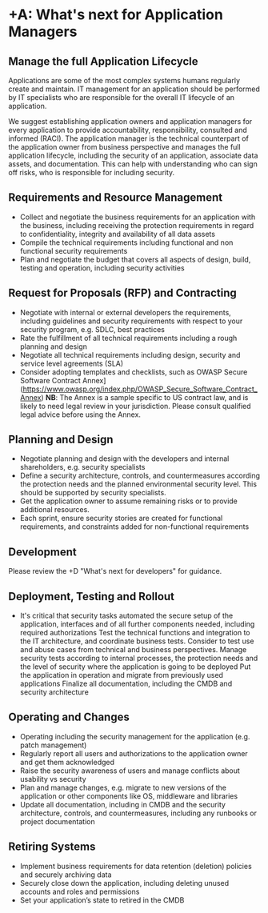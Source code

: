 # +A: What's next for Application Managers

## Manage the full Application Lifecycle

Applications are some of the most complex systems humans regularly create and maintain. IT management for an application should be performed by IT specialists who are responsible for the overall IT lifecycle of an application. 

We suggest establishing application owners and application managers for every application to provide accountability, responsibility, consulted and informed (RACI). The application manager is the technical counterpart of the application owner from business perspective and manages the full application lifecycle, including the security of an application, associate data assets, and documentation. This can help with understanding who can sign off risks, who is responsible for including security.

## Requirements and Resource Management

* Collect and negotiate the business requirements for an application with the business, including receiving the protection requirements in regard to confidentiality, integrity and availability of all data assets
* Compile the technical requirements including functional and non functional security requirements
* Plan and negotiate the budget that covers all aspects of design, build, testing and operation, including security activities

## Request for Proposals (RFP) and Contracting

* Negotiate with internal or external developers the requirements, including guidelines and security requirements with respect to your security program, e.g. SDLC, best practices
* Rate the fulfillment of all technical requirements including a rough planning and design
* Negotiate all technical requirements including design, security and service level agreements (SLA)
* Consider adopting templates and checklists, such as OWASP Secure Software Contract Annex](https://www.owasp.org/index.php/OWASP_Secure_Software_Contract_Annex) **NB**: The Annex is a sample specific to US contract law, and is likely to need legal review in your jurisdiction. Please consult qualified legal advice before using the Annex.

## Planning and Design

* Negotiate planning and design with the developers and internal shareholders, e.g. security specialists
* Define a security architecture, controls, and countermeasures according the protection needs and the planned environmental security level. This should be supported by security specialists.
* Get the application owner to assume remaining risks or to provide additional resources.
* Each sprint, ensure security stories are created for functional requirements, and constraints added for non-functional requirements

## Development

Please review the +D "What's next for developers" for guidance.

## Deployment, Testing and Rollout

* It's critical that security tasks automated the secure setup of the application, interfaces and of all further components needed, including required authorizations
Test the technical functions and integration to the IT architecture, and coordinate business tests. Consider to test use and abuse cases from technical and business perspectives.
Manage security tests according to internal processes, the protection needs and the level of security where the application is going to be deployed
Put the application in operation and migrate from previously used applications
Finalize all documentation, including the CMDB and security architecture

## Operating and Changes

* Operating including the security management for the application (e.g. patch management)
* Regularly report all users and authorizations to the application owner and get them acknowledged
* Raise the security awareness of users and manage conflicts about usability vs security
* Plan and manage changes, e.g. migrate to new versions of the application or other components like OS, middleware and libraries
* Update all documentation, including in CMDB and the security architecture, controls, and countermeasures, including any runbooks or project documentation

## Retiring Systems

* Implement business requirements for data retention (deletion) policies and securely archiving data
* Securely close down the application, including deleting unused accounts and roles and permissions
* Set your application’s state to retired in the CMDB

